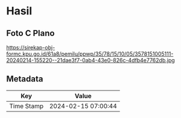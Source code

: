 # Hasil

## Foto C Plano

https://sirekap-obj-formc.kpu.go.id/61a8/pemilu/ppwp/35/78/15/10/05/3578151005111-20240214-155220--21dae3f7-0ab4-43e0-826c-4dfb4e7762db.jpg


## Metadata

| Key        | Value               |
| ---------- | ------------------- |
| Time Stamp | 2024-02-15 07:00:44 |



